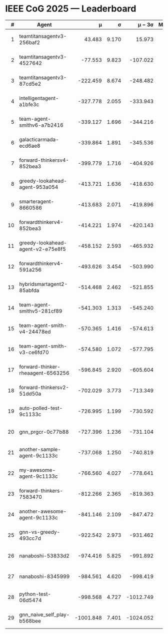 # IEEE CoG 2025 — Leaderboard

| # | Agent | μ | σ | μ − 3σ | Matches | Updated |
|---:|---|---:|---:|---:|---:|---|
| 1 | teamtitansagentv3-256baf2 | 43.483 | 9.170 | 15.973 | 21376 | 2025-08-25 04:35 |
| 2 | teamtitansagentv3-4527642 | -77.553 | 9.823 | -107.022 | 20970 | 2025-08-25 04:35 |
| 3 | teamtitansagentv3-87cd5e2 | -222.459 | 8.674 | -248.482 | 21606 | 2025-08-25 04:35 |
| 4 | intelligentagent-a1bfe3c | -327.778 | 2.055 | -333.943 | 17816 | 2025-08-25 04:35 |
| 5 | team-agent-smithv6-a7b2416 | -339.127 | 1.696 | -344.216 | 20820 | 2025-08-25 04:35 |
| 6 | galacticarmada-ecd6ae8 | -339.864 | 1.891 | -345.536 | 19420 | 2025-08-25 04:35 |
| 7 | forward-thinkersv4-852bea3 | -399.779 | 1.716 | -404.926 | 16975 | 2025-08-25 04:35 |
| 8 | greedy-lookahead-agent-953a054 | -413.721 | 1.636 | -418.630 | 19288 | 2025-08-25 04:35 |
| 9 | smarteragent-8660586 | -413.683 | 2.071 | -419.896 | 17806 | 2025-08-25 04:35 |
| 10 | forwardthinkerv4-852bea3 | -414.221 | 1.974 | -420.143 | 17710 | 2025-08-25 04:35 |
| 11 | greedy-lookahead-agent-v2-e75e8f5 | -458.152 | 2.593 | -465.932 | 21468 | 2025-08-25 04:35 |
| 12 | forwardthinkerv4-591a256 | -493.626 | 3.454 | -503.990 | 17375 | 2025-08-25 04:35 |
| 13 | hybridsmartagent2-85abfda | -514.468 | 2.462 | -521.855 | 17572 | 2025-08-25 04:35 |
| 14 | team-agent-smithv5-281cf89 | -541.303 | 1.313 | -545.240 | 20140 | 2025-08-25 04:35 |
| 15 | team-agent-smith-v4-24478ed | -570.365 | 1.416 | -574.613 | 21116 | 2025-08-25 04:35 |
| 16 | team-agent-smith-v3-ce6fd70 | -574.580 | 1.072 | -577.795 | 21656 | 2025-08-25 04:35 |
| 17 | forward-thinker-rheaagent-6563256 | -596.845 | 2.920 | -605.604 | 19648 | 2025-08-25 04:35 |
| 18 | forward-thinkersv2-51dd50a | -702.029 | 3.773 | -713.349 | 20248 | 2025-08-25 04:35 |
| 19 | auto-polled-test-9c1133c | -726.995 | 1.199 | -730.592 | 21580 | 2025-08-25 04:35 |
| 20 | gnn_prgcr-0c77b88 | -727.396 | 1.236 | -731.104 | 18280 | 2025-08-25 04:35 |
| 21 | another-sample-agent-9c1133c | -737.068 | 1.250 | -740.819 | 21100 | 2025-08-25 04:35 |
| 22 | my-awesome-agent-9c1133c | -766.560 | 4.027 | -778.641 | 21160 | 2025-08-25 04:35 |
| 23 | forward-thinkers-7583470 | -812.266 | 2.365 | -819.363 | 18980 | 2025-08-25 04:35 |
| 24 | another-awesome-agent-9c1133c | -841.146 | 2.109 | -847.472 | 22360 | 2025-08-25 04:35 |
| 25 | gnn-vs-greedy-493cc7d | -922.542 | 2.973 | -931.462 | 16180 | 2025-08-25 04:35 |
| 26 | nanaboshi-53833d2 | -974.416 | 5.825 | -991.892 | 16340 | 2025-08-25 04:35 |
| 27 | nanaboshi-8345999 | -984.561 | 4.620 | -998.419 | 17070 | 2025-08-25 04:35 |
| 28 | python-test-06d5474 | -998.568 | 4.727 | -1012.749 | 16850 | 2025-08-25 04:35 |
| 29 | gnn_naive_self_play-b568bee | -1001.848 | 7.401 | -1024.052 | 16840 | 2025-08-25 04:35 |
